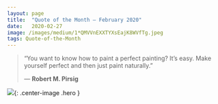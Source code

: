 ```yaml
---
layout:	page
title:	"Quote of the Month — February 2020"
date:	2020-02-27
image: /images/medium/1*QMVVnEXXTYXsEajK8WVfTg.jpeg
tags: Quote-of-the-Month
---
```


  
> “You want to know how to paint a perfect painting? It’s easy. Make yourself perfect and then just paint naturally.”
>
> ― **Robert M. Pirsig**

![](/images/medium/1*QMVVnEXXTYXsEajK8WVfTg.jpeg){: .center-image .hero }